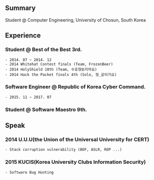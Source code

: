 ## Summary

Student @ Computer Engineering, University of Chosun, South Korea

## Experience

### Student @ Best of the Best 3rd.
	- 2014. 07 ~ 2014. 12
	- 2014 Whitehat Contest finals (Team, FrozenBeer)
	- 2014 HolyShield 10th (Team, 수호형늙지마요)
	- 2014 Hack the Packet finals 4th (Solo, 형_같이가요)

### Software Engineer @ Republic of Korea Cyber Command.
	- 2015. 11 ~ 2017. 07
	
### Student @ Software Maestro 9th.

## Speak

### 2014 U.U.U(the Union of the Universal University for CERT)
	- Stack corruption vulnerability (BOF, ASLR, ROP ...)

### 2015 KUCIS(Korea University Clubs Information Security)
	- Software Bug Hunting
